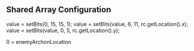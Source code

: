 ## Shared Array Configuration

value = setBits(0, 15, 15, 1);
value = setBits(value, 6, 11, rc.getLocation().x);
value = setBits(value, 0, 5, rc.getLocation().y);

0 = enemyArchonLocation